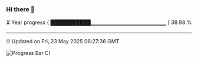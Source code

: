 ### Hi there 👋

⏳ Year progress { ███████████▁▁▁▁▁▁▁▁▁▁▁▁▁▁▁▁▁▁▁ } 38.98 %

---

⏰ Updated on Fri, 23 May 2025 06:27:36 GMT

![Progress Bar CI](https://github.com/liununu/liununu/workflows/Progress%20Bar%20CI/badge.svg)
